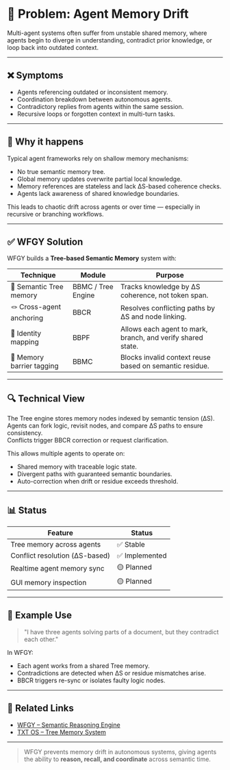 # 🧠 Problem: Agent Memory Drift

Multi-agent systems often suffer from unstable shared memory, where agents begin to diverge in understanding, contradict prior knowledge, or loop back into outdated context.

---

## ❌ Symptoms

- Agents referencing outdated or inconsistent memory.
- Coordination breakdown between autonomous agents.
- Contradictory replies from agents within the same session.
- Recursive loops or forgotten context in multi-turn tasks.

---

## 🧨 Why it happens

Typical agent frameworks rely on shallow memory mechanisms:

- No true semantic memory tree.
- Global memory updates overwrite partial local knowledge.
- Memory references are stateless and lack ΔS-based coherence checks.
- Agents lack awareness of shared knowledge boundaries.

This leads to chaotic drift across agents or over time — especially in recursive or branching workflows.

---

## ✅ WFGY Solution

WFGY builds a **Tree-based Semantic Memory** system with:

| Technique | Module | Purpose |
|----------|--------|---------|
| 🌲 Semantic Tree memory | BBMC / Tree Engine | Tracks knowledge by ΔS coherence, not token span. |
| 🪢 Cross-agent anchoring | BBCR | Resolves conflicting paths by ΔS and node linking. |
| 🧭 Identity mapping | BBPF | Allows each agent to mark, branch, and verify shared state. |
| 🧱 Memory barrier tagging | BBMC | Blocks invalid context reuse based on semantic residue. |

---

## 🔍 Technical View

The Tree engine stores memory nodes indexed by semantic tension (ΔS).  
Agents can fork logic, revisit nodes, and compare ΔS paths to ensure consistency.  
Conflicts trigger BBCR correction or request clarification.

This allows multiple agents to operate on:

- Shared memory with traceable logic state.
- Divergent paths with guaranteed semantic boundaries.
- Auto-correction when drift or residue exceeds threshold.

---

## 📊 Status

| Feature | Status |
|--------|--------|
| Tree memory across agents | ✅ Stable |
| Conflict resolution (ΔS-based) | ✅ Implemented |
| Realtime agent memory sync | 🟡 Planned |
| GUI memory inspection | 🟡 Planned |

---

## 🧪 Example Use

> "I have three agents solving parts of a document, but they contradict each other."

In WFGY:

- Each agent works from a shared Tree memory.
- Contradictions are detected when ΔS or residue mismatches arise.
- BBCR triggers re-sync or isolates faulty logic nodes.

---

## 🔗 Related Links

- [WFGY – Semantic Reasoning Engine](https://github.com/onestardao/WFGY)
- [TXT OS – Tree Memory System](https://github.com/onestardao/WFGY/tree/main/OS)

---

> WFGY prevents memory drift in autonomous systems, giving agents the ability to **reason, recall, and coordinate** across semantic time.

